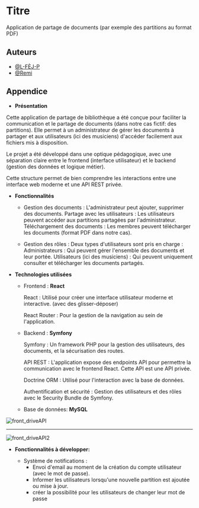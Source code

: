 
# Titre

Application de partage de documents (par exemple des partitions au format PDF)


## Auteurs

- [@L-FÈJ-P](https://github.com/ElphP)
- [@Remi](https://github.com/jeSuisUnDeveloppeur)


## Appendice

* **Présentation**
  
Cette application de partage de bibliothèque a été conçue pour faciliter la communication et le partage de documents (dans notre cas fictif: des partitions). Elle permet à un administrateur de gérer les documents à partager et aux utilisateurs (ici des musiciens) d'accéder facilement aux fichiers mis à disposition.

Le projet a été développé dans une optique pédagogique, avec une séparation claire entre le frontend (interface utilisateur) et le backend (gestion des données et logique métier). 

Cette structure permet de bien comprendre les interactions entre une interface web moderne et une API REST privée.

  * **Fonctionnalités**
  
    * Gestion des documents : L'administrateur peut ajouter,  supprimer des documents.
      Partage avec les utilisateurs : Les utilisateurs peuvent accéder aux partitions partagées par l'administrateur.
      Téléchargement des documents : Les membres peuvent télécharger les documents (format PDF dans notre cas).

    * Gestion des rôles : Deux types d'utilisateurs sont pris en charge :
      Administrateurs : Qui peuvent gérer l'ensemble des documents et leur portée.
      Utilisateurs (ici des musiciens) : Qui peuvent uniquement consulter et télécharger les documents partagés.
 
      
  * **Technologies utilisées**
 
    * Frontend : **React**
      
        React : Utilisé pour créer une interface utilisateur moderne et interactive. (avec des glisser-déposer)
      
        React Router : Pour la gestion de la navigation au sein de l'application.

    * Backend : **Symfony**
    
        Symfony : Un framework PHP pour la gestion des utilisateurs, des documents, et la sécurisation des routes.

        API REST : L'application expose des endpoints API pour permettre la communication avec le frontend React. Cette API est une API privée.

        Doctrine ORM : Utilisé pour l'interaction avec la base de données.

        Authentification et sécurité : Gestion des utilisateurs et des rôles avec le Security Bundle de Symfony.

    * Base de données:
        **MySQL**  

![front_driveAPI](https://github.com/user-attachments/assets/8d3797d9-3eef-4135-876a-d4229f6df808)

----

![front_driveAPI2](https://github.com/user-attachments/assets/0a41817e-da51-45b9-9f6a-6a0248d2e20c)

* **Fonctionnalités à développer:**

  * Système de notifications : 
    * Envoi d'email au moment de la création du compte utilisateur (avec le mot de passe).
    * Informer les utilisateurs lorsqu'une nouvelle partition est ajoutée ou mise à jour.
    * créer la possibilité pour les utilisateurs de changer leur mot de passe



